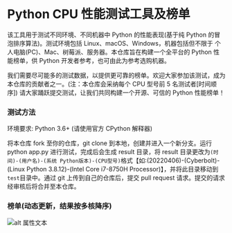 # Python CPU 性能测试工具及榜单

该工具用于测试不同环境、不同机器中 Python 的性能表现(基于纯 Python 的冒泡排序算法)。测试环境包括 Linux、macOS、Windows，机器包括但不限于 个人电脑(PC)、Mac、树莓派、服务器。本仓库旨在构建一个全平台的 Python 性能榜单，供 Python 开发者参考，也可由此为参考选购机器。

我们需要尽可能多的测试数据，以提供更可靠的榜单。欢迎大家参加该测试，成为本仓库的贡献者之一。(注：本仓库会采纳每个 CPU 型号前 5 名测试者[时间顺序]) 请大家踊跃提交测试，让我们共同构建一个开源、可信的 Python 性能榜单！

### 测试方法

环境要求: Python 3.6+ (请使用官方 CPython 解释器)

将本仓库 fork 至你的仓库，git clone 到本地，创建并进入一个新分支。运行 python app.py 进行测试，完成后会生成 result 目录，将 result 目录更改为`(时间)-(用户名)-(系统 Python版本)-(CPU型号)`格式【如:(20220406)-(Cyberbolt)-(Linux Python 3.8.12)-(Intel Core i7-8750H Processor)】，并将此目录移动到`test`目录中。通过 git 上传到自己的仓库后，提交 pull request 请求。提交的请求经审核后将合并至本仓库。

### 榜单(动态更新，结果按多核降序)

![alt 属性文本](https://www.cyberlight.xyz/static/picture-bed/py_cpu_test/data.png)
